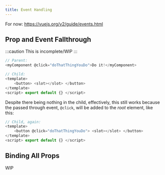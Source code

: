 ```yaml
---
title: Event Handling
---
```


For now: https://vuejs.org/v2/guide/events.html


## Prop and Event Fallthrough
:::caution This is incomplete/WIP
:::
```javascript
// Parent:
<myComponent @click="doThatThingYouDo">Do it!</myComponent>

// Child:
<template>
    <button> <slot></slot> </button>
</template>
<script> export default {} </script>
```
Despite there being nothing in the child, effectively, this still works because the passed through event, `@click`, will be added to the _root_ element, like this:


```javascript
// Child, again:
<template>
    <button @click="doThatThingYouDo"> <slot></slot> </button>
</template>
<script> export default {} </script>
```
## Binding All Props
WIP
